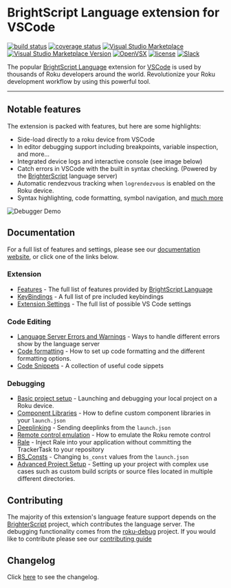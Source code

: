 # BrightScript Language extension for VSCode

[![build status](https://img.shields.io/github/actions/workflow/status/rokucommunity/vscode-brightscript-language/build.yml?logo=github&branch=master)](https://github.com/rokucommunity/vscode-brightscript-language/actions/workflows/build.yml)
[![coverage status](https://img.shields.io/coveralls/github/rokucommunity/vscode-brightscript-language?logo=coveralls)](https://coveralls.io/github/rokucommunity/vscode-brightscript-language?branch=master)
[![Visual Studio Marketplace](https://vsmarketplacebadges.dev/installs-short/RokuCommunity.brightscript.png?logo=visual-studio-code)](https://marketplace.visualstudio.com/items?itemName=RokuCommunity.brightscript)
[![Visual Studio Marketplace Version](https://img.shields.io/visual-studio-marketplace/v/RokuCommunity.brightscript.svg?logo=visual-studio-code&label=VSCode)](https://marketplace.visualstudio.com/items?itemName=RokuCommunity.brightscript)
[![OpenVSX](https://img.shields.io/open-vsx/v/RokuCommunity/brightscript.svg?label=OpenVSX)](https://open-vsx.org/extension/RokuCommunity/brightscript)
[![license](https://img.shields.io/github/license/rokucommunity/vscode-brightscript-language.svg)](LICENSE)
[![Slack](https://img.shields.io/badge/Slack-RokuCommunity-4A154B?logo=slack)](https://join.slack.com/t/rokudevelopers/shared_invite/zt-4vw7rg6v-NH46oY7hTktpRIBM_zGvwA)

The popular [BrightScript Language](https://marketplace.visualstudio.com/items?itemName=RokuCommunity.brightscript) extension for [VSCode](https://code.visualstudio.com/) is used by thousands of Roku developers around the world. Revolutionize your Roku development workflow by using this powerful tool.

---

## Notable features

The extension is packed with features, but here are some highlights:

- Side-load directly to a roku device from VSCode
- In editor debugging support including breakpoints, variable inspection, and more...
- Integrated device logs and interactive console (see image below)
- Catch errors in VSCode with the built in syntax checking. (Powered by the [BrighterScript](https://github.com/rokucommunity/brighterscript) language server)
- Automatic rendezvous tracking when `logrendezvous` is enabled on the Roku device.
- Syntax highlighting, code formatting, symbol navigation, and [much more](https://rokucommunity.github.io/vscode-brightscript-language/features.html)

![Debugger Demo](https://user-images.githubusercontent.com/2544493/78854455-5e08c880-79ef-11ea-8eb4-1f2d74230842.gif)

## Documentation

For a full list of features and settings, please see our [documentation website](https://rokucommunity.github.io/vscode-brightscript-language), or click one of the links below.

### Extension

- [Features](https://rokucommunity.github.io/vscode-brightscript-language/features.html) - The full list of features provided by [BrightScript Language](https://marketplace.visualstudio.com/items?itemName=RokuCommunity.brightscript)
- [KeyBindings](https://rokucommunity.github.io/vscode-brightscript-language/keyboard-shortcuts.html) - A full list of pre included keybindings
- [Extension Settings](https://rokucommunity.github.io/vscode-brightscript-language/extension-settings.html) - The full list of possible VS Code settings

### Code Editing

- [Language Server Errors and Warnings](https://rokucommunity.github.io/vscode-brightscript-language/Editing/error-handling.html) - Ways to handle different errors show by the language server
- [Code formatting](https://rokucommunity.github.io/vscode-brightscript-language/Editing/code-formatting.html) - How to set up code formatting and the different formatting options.
- [Code Snippets](https://rokucommunity.github.io/vscode-brightscript-language/Editing/snippets.html) - A collection of useful code sippets

### Debugging

- [Basic project setup](https://rokucommunity.github.io/vscode-brightscript-language/Debugging/index.html) - Launching and debugging your local project on a Roku device.
- [Component Libraries](https://rokucommunity.github.io/vscode-brightscript-language/Debugging/component-libraries.html) - How to define custom component libraries in your `launch.json`
- [Deeplinking](https://rokucommunity.github.io/vscode-brightscript-language/Debugging/deep-linking.html) - Sending deeplinks from the `launch.json`
- [Remote control emulation](https://rokucommunity.github.io/vscode-brightscript-language/Debugging/remote-control-mode.html) - How to emulate the Roku remote control
- [Rale](https://rokucommunity.github.io/vscode-brightscript-language/Debugging/rale.html) - Inject Rale into your application without committing the TrackerTask to your repository
- [BS_Consts](https://rokucommunity.github.io/vscode-brightscript-language/Debugging/bs-const.html) - Changing `bs_const` values from the `launch.json`
- [Advanced Project Setup](https://rokucommunity.github.io/vscode-brightscript-language/Debugging/advanced-project-setup.html) - Setting up your project with complex use cases such as custom build scripts or source files located in multiple different directories.

## Contributing

The majority of this extension's language feature support depends on the [BrighterScript](https://github.com/RokuCommunity/brighterscript) project, which contributes the language server. The debugging functionality comes from the [roku-debug](https://github.com/RokuCommunity/roku-debug) project. If you would like to contribute please see our [contributing guide](https://rokucommunity.github.io/vscode-brightscript-language/contributing.html)

## Changelog

Click [here](https://github.com/RokuCommunity/vscode-brightscript-language/blob/master/CHANGELOG.md) to see the changelog.
